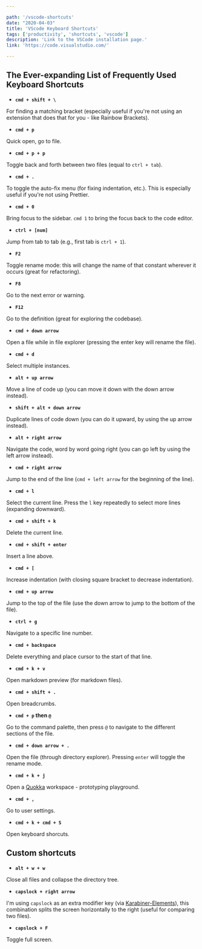 ```yaml
---

path: '/vscode-shortcuts'
date: "2020-04-03"
title: 'VScode Keyboard Shortcuts'
tags: ['productivity', 'shortcuts', 'vscode']
description: 'Link to the VSCode installation page.'
link: 'https://code.visualstudio.com/'

---
```


## The Ever-expanding List of Frequently Used Keyboard Shortcuts

- **`cmd + shift + \`**

For finding a matching bracket (especially useful if you're not using an extension that does that for you - like Rainbow Brackets).

- **`cmd + p`**

Quick open, go to file.

- **`cmd + p + p`**

Toggle back and forth between two files (equal to `ctrl + tab`).

- **`cmd + .`**

To toggle the auto-fix menu (for fixing indentation, etc.). This is especially useful if you're not using Prettier.

- **`cmd + 0`**

Bring focus to the sidebar. `cmd 1` to bring the focus back to the code editor.

- **`ctrl + [num]`**

Jump from tab to tab (e.g., first tab is `ctrl + 1`).

- **`F2`**

Toggle rename mode: this will change the name of that constant wherever it occurs (great for refactoring).

- **`F8`**

Go to the next error or warning.

- **`F12`**

Go to the definition (great for exploring the codebase).

- **`cmd + down arrow`**

Open a file while in file explorer (pressing the enter key will rename the file).

- **`cmd + d`**

Select multiple instances.

- **`alt + up arrow`**

Move a line of code up (you can move it down with the down arrow instead).

- **`shift + alt + down arrow`**

Duplicate lines of code down (you can do it upward, by using the up arrow instead).

- **`alt + right arrow`**

Navigate the code, word by word going right (you can go left by using the left arrow instead).

- **`cmd + right arrow`**

Jump to the end of the line (`cmd + left arrow` for the beginning of the line).

- **`cmd + l`**

Select the current line. Press the `l` key repeatedly to select more lines (expanding downward).

- **`cmd + shift + k`**

Delete the current line.

- **`cmd + shift + enter`**

Insert a line above.

- **`cmd + [`**

Increase indentation (with closing square bracket to decrease indentation).

- **`cmd + up arrow`**

Jump to the top of the file (use the down arrow to jump to the bottom of the file).

- **`ctrl + g`**

Navigate to a specific line number.

- **`cmd + backspace`**

Delete everything and place cursor to the start of that line.

- **`cmd + k + v`**

Open markdown preview (for markdown files).

- **`cmd + shift + .`**

Open breadcrumbs.

- **`cmd + p` then `@`**

Go to the command palette, then press `@` to navigate to the different sections of the file.

- **`cmd + down arrow + .`**

Open the file (through directory explorer). Pressing `enter` will toggle the rename mode.

- **`cmd + k + j`**

Open a [Quokka](https://marketplace.visualstudio.com/items?itemName=WallabyJs.quokka-vscode) workspace - prototyping playground.

- **`cmd + ,`**

Go to user settings.

- **`cmd + k + cmd + S`**

Open keyboard shorcuts.

## Custom shortcuts

- **`alt + w + w`**

Close all files and collapse the directory tree.

- **`capslock + right arrow`**

I'm using `capslock` as an extra modifier key (via [Karabiner-Elements](https://github.com/pqrs-org/Karabiner-Elements)), this combination splits the screen horizontally to the right (useful for comparing two files).

- **`capslock + F`**

Toggle full screen.